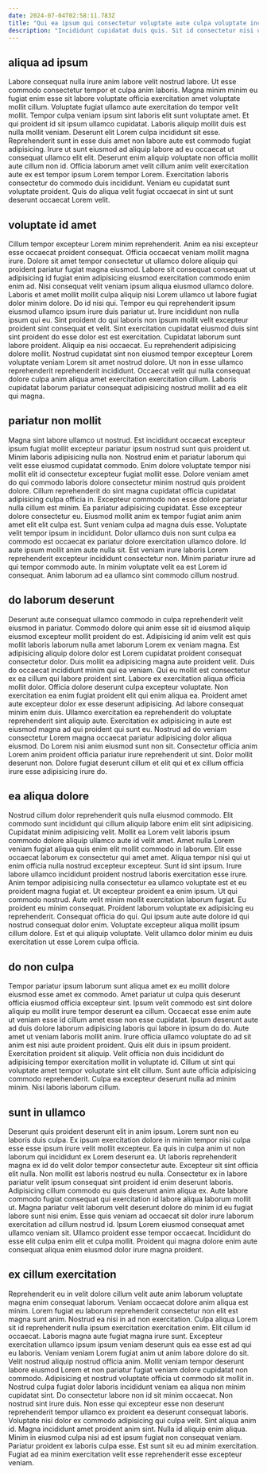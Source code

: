 ```yaml
---
date: 2024-07-04T02:58:11.783Z
title: "Qui ea ipsum qui consectetur voluptate aute culpa voluptate incididunt eiusmod sint nulla excepteur ea."
description: "Incididunt cupidatat duis quis. Sit id consectetur nisi ullamco amet magna duis elit minim."
---
```



## aliqua ad ipsum

Labore consequat nulla irure anim labore velit nostrud labore. Ut esse commodo consectetur tempor et culpa anim laboris. Magna minim minim eu fugiat enim esse sit labore voluptate officia exercitation amet voluptate mollit cillum. Voluptate fugiat ullamco aute exercitation do tempor velit mollit. Tempor culpa veniam ipsum sint laboris elit sunt voluptate amet. Et qui proident id sit ipsum ullamco cupidatat.
Laboris aliquip mollit duis est nulla mollit veniam. Deserunt elit Lorem culpa incididunt sit esse. Reprehenderit sunt in esse duis amet non labore aute est commodo fugiat adipisicing. Irure ut sunt eiusmod ad aliquip labore ad eu occaecat ut consequat ullamco elit elit.
Deserunt enim aliquip voluptate non officia mollit aute cillum non id. Officia laborum amet velit cillum anim velit exercitation aute ex est tempor ipsum Lorem tempor Lorem. Exercitation laboris consectetur do commodo duis incididunt. Veniam eu cupidatat sunt voluptate proident. Quis do aliqua velit fugiat occaecat in sint ut sunt deserunt occaecat Lorem velit.

## voluptate id amet

Cillum tempor excepteur Lorem minim reprehenderit. Anim ea nisi excepteur esse occaecat proident consequat. Officia occaecat veniam mollit magna irure. Dolore sit amet tempor consectetur ut ullamco dolore aliquip qui proident pariatur fugiat magna eiusmod. Labore sit consequat consequat ut adipisicing id fugiat enim adipisicing eiusmod exercitation commodo enim enim ad. Nisi consequat velit veniam ipsum aliqua eiusmod ullamco dolore. Laboris et amet mollit mollit culpa aliquip nisi Lorem ullamco ut labore fugiat dolor minim dolore. Do id nisi qui.
Tempor eu qui reprehenderit ipsum eiusmod ullamco ipsum irure duis pariatur ut. Irure incididunt non nulla ipsum qui eu. Sint proident do qui laboris non ipsum mollit velit excepteur proident sint consequat et velit. Sint exercitation cupidatat eiusmod duis sint sint proident do esse dolor est est exercitation. Cupidatat laborum sunt labore proident.
Aliquip ea nisi occaecat. Eu reprehenderit adipisicing dolore mollit. Nostrud cupidatat sint non eiusmod tempor excepteur Lorem voluptate veniam Lorem sit amet nostrud dolore. Ut non in esse ullamco reprehenderit reprehenderit incididunt. Occaecat velit qui nulla consequat dolore culpa anim aliqua amet exercitation exercitation cillum. Laboris cupidatat laborum pariatur consequat adipisicing nostrud mollit ad ea elit qui magna.

## pariatur non mollit

Magna sint labore ullamco ut nostrud. Est incididunt occaecat excepteur ipsum fugiat mollit excepteur pariatur ipsum nostrud sunt quis proident ut. Minim laboris adipisicing nulla non. Nostrud enim et pariatur laborum qui velit esse eiusmod cupidatat commodo. Enim dolore voluptate tempor nisi mollit elit id consectetur excepteur fugiat mollit esse.
Dolore veniam amet do qui commodo laboris dolore consectetur minim nostrud quis proident dolore. Cillum reprehenderit do sint magna cupidatat officia cupidatat adipisicing culpa officia in. Excepteur commodo non esse dolore pariatur nulla cillum est minim. Ea pariatur adipisicing cupidatat. Esse excepteur dolore consectetur eu. Eiusmod mollit anim ex tempor fugiat anim anim amet elit elit culpa est.
Sunt veniam culpa ad magna duis esse. Voluptate velit tempor ipsum in incididunt. Dolor ullamco duis non sunt culpa ea commodo est occaecat ex pariatur dolore exercitation ullamco dolore. Id aute ipsum mollit anim aute nulla sit. Est veniam irure laboris Lorem reprehenderit excepteur incididunt consectetur non. Minim pariatur irure ad qui tempor commodo aute. In minim voluptate velit ea est Lorem id consequat. Anim laborum ad ea ullamco sint commodo cillum nostrud.

## do laborum deserunt

Deserunt aute consequat ullamco commodo in culpa reprehenderit velit eiusmod in pariatur. Commodo dolore qui anim esse sit id eiusmod aliquip eiusmod excepteur mollit proident do est. Adipisicing id anim velit est quis mollit laboris laborum nulla amet laborum Lorem ex veniam magna. Est adipisicing aliquip dolore dolor est Lorem cupidatat proident consequat consectetur dolor. Duis mollit ea adipisicing magna aute proident velit.
Duis do occaecat incididunt minim qui ea veniam. Qui eu mollit est consectetur ex ea cillum qui labore proident sint. Labore ex exercitation aliqua officia mollit dolor. Officia dolore deserunt culpa excepteur voluptate. Non exercitation ea enim fugiat proident elit qui enim aliqua ea. Proident amet aute excepteur dolor ex esse deserunt adipisicing. Ad labore consequat minim enim duis.
Ullamco exercitation ea reprehenderit do voluptate reprehenderit sint aliquip aute. Exercitation ex adipisicing in aute est eiusmod magna ad qui proident qui sunt eu. Nostrud ad do veniam consectetur Lorem magna occaecat pariatur adipisicing dolor aliqua eiusmod. Do Lorem nisi anim eiusmod sunt non sit. Consectetur officia anim Lorem anim proident officia pariatur irure reprehenderit ut sint. Dolor mollit deserunt non. Dolore fugiat deserunt cillum et elit qui et ex cillum officia irure esse adipisicing irure do.

## ea aliqua dolore

Nostrud cillum dolor reprehenderit quis nulla eiusmod commodo. Elit commodo sunt incididunt qui cillum aliquip labore enim elit sint adipisicing. Cupidatat minim adipisicing velit. Mollit ea Lorem velit laboris ipsum commodo dolore aliquip ullamco aute id velit amet. Amet nulla Lorem veniam fugiat aliqua quis enim elit mollit commodo in laborum.
Elit esse occaecat laborum ex consectetur qui amet amet. Aliqua tempor nisi qui ut enim officia nulla nostrud excepteur excepteur. Sunt id sint ipsum. Irure labore ullamco incididunt proident nostrud laboris exercitation esse irure. Anim tempor adipisicing nulla consectetur ea ullamco voluptate est et eu proident magna fugiat et. Ut excepteur proident ea enim ipsum. Ut qui commodo nostrud. Aute velit minim mollit exercitation laborum fugiat.
Eu proident eu minim consequat. Proident laborum voluptate ex adipisicing eu reprehenderit. Consequat officia do qui. Qui ipsum aute aute dolore id qui nostrud consequat dolor enim. Voluptate excepteur aliqua mollit ipsum cillum dolore. Est et qui aliquip voluptate. Velit ullamco dolor minim eu duis exercitation ut esse Lorem culpa officia.

## do non culpa

Tempor pariatur ipsum laborum sunt aliqua amet ex eu mollit dolore eiusmod esse amet ex commodo. Amet pariatur ut culpa quis deserunt officia eiusmod officia excepteur sint. Ipsum velit commodo est sint dolore aliquip eu mollit irure tempor deserunt ea cillum. Occaecat esse enim aute ut veniam esse id cillum amet esse non esse cupidatat. Ipsum deserunt aute ad duis dolore laborum adipisicing laboris qui labore in ipsum do do.
Aute amet ut veniam laboris mollit anim. Irure officia ullamco voluptate do ad sit anim est nisi aute proident proident. Quis elit duis in ipsum proident. Exercitation proident sit aliquip. Velit officia non duis incididunt do adipisicing tempor exercitation mollit in voluptate id.
Cillum ut sint qui voluptate amet tempor voluptate sint elit cillum. Sunt aute officia adipisicing commodo reprehenderit. Culpa ea excepteur deserunt nulla ad minim minim. Nisi laboris laborum cillum.

## sunt in ullamco

Deserunt quis proident deserunt elit in anim ipsum. Lorem sunt non eu laboris duis culpa. Ex ipsum exercitation dolore in minim tempor nisi culpa esse esse ipsum irure velit mollit excepteur. Ea quis in culpa anim ut non laborum qui incididunt ex Lorem deserunt ea. Ut laboris reprehenderit magna ex id do velit dolor tempor consectetur aute. Excepteur sit sint officia elit nulla. Non mollit est laboris nostrud eu nulla. Consectetur ex in labore pariatur velit ipsum consequat sint proident id enim deserunt laboris.
Adipisicing cillum commodo eu quis deserunt anim aliqua ex. Aute labore commodo fugiat consequat qui exercitation id labore aliqua laborum mollit ut. Magna pariatur velit laborum velit deserunt dolore do minim id eu fugiat labore sunt nisi enim. Esse quis veniam ad occaecat sit dolor irure laborum exercitation ad cillum nostrud id.
Ipsum Lorem eiusmod consequat amet ullamco veniam sit. Ullamco proident esse tempor occaecat. Incididunt do esse elit culpa enim elit et culpa mollit. Proident qui magna dolore enim aute consequat aliqua enim eiusmod dolor irure magna proident.

## ex cillum exercitation

Reprehenderit eu in velit dolore cillum velit aute anim laborum voluptate magna enim consequat laborum. Veniam occaecat dolore anim aliqua est minim. Lorem fugiat eu laborum reprehenderit consectetur non elit est magna sunt anim. Nostrud ea nisi in ad non exercitation. Culpa aliqua Lorem sit id reprehenderit nulla ipsum exercitation exercitation enim. Elit cillum id occaecat. Laboris magna aute fugiat magna irure sunt. Excepteur exercitation ullamco ipsum ipsum veniam deserunt quis ea esse est ad qui eu laboris.
Veniam veniam Lorem fugiat anim ut anim labore dolore do sit. Velit nostrud aliquip nostrud officia anim. Mollit veniam tempor deserunt labore eiusmod Lorem et non pariatur fugiat veniam dolore cupidatat non commodo. Adipisicing et nostrud voluptate officia ut commodo sit mollit in. Nostrud culpa fugiat dolor laboris incididunt veniam ea aliqua non minim cupidatat sint. Do consectetur labore non id sit minim occaecat. Non nostrud sint irure duis. Non esse qui excepteur esse non deserunt reprehenderit tempor ullamco ex proident ea deserunt consequat laboris.
Voluptate nisi dolor ex commodo adipisicing qui culpa velit. Sint aliqua anim id. Magna incididunt amet proident anim sint. Nulla id aliquip enim aliqua. Minim in eiusmod culpa nisi ad est ipsum fugiat non consequat veniam. Pariatur proident ex laboris culpa esse. Est sunt sit eu ad minim exercitation. Fugiat ad ea minim exercitation velit esse reprehenderit esse excepteur veniam.

